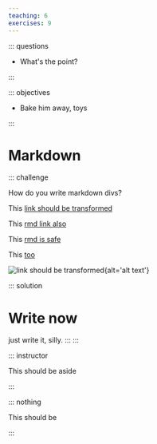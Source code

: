 ```yaml
---
teaching: 6
exercises: 9
---
```


::: questions

 - What's the point?

:::

::: objectives

 - Bake him away, toys

:::

# Markdown

::: challenge

How do you write markdown divs?

This [link should be transformed](../learners/Setup.md)

This [rmd link also](../episodes/01-Introduction.Rmd)

This [rmd is safe](https://example.com/01-Introduction.Rmd)

This [too](../learners/Setup.md#windows-setup 'windows setup')

![link should be transformed](../episodes/fig/Setup.png){alt='alt text'}

::: solution

# Write now

just write it, silly.
:::
:::

::: instructor

This should be aside

:::

::: nothing

This should be

:::
